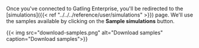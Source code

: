 Once you've connected to Gatling Enterprise, you'll be redirected to the [simulations]({{< ref "../../../reference/user/simulations" >}}) page.
We'll use the samples available by clicking on the **Sample simulations** button.

{{< img src="download-samples.png" alt="Download samples" caption="Download samples">}}


